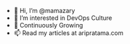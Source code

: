 - 👋 Hi, I’m @mamazary
- 👀 I’m interested in DevOps Culture
- 🌱 Continuously Growing
- 📫 Read my articles at aripratama.com

<!---
mamazary/mamazary is a ✨ special ✨ repository because its `README.md` (this file) appears on your GitHub profile.
You can click the Preview link to take a look at your changes.
--->
